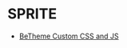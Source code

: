 # SPRITE






* [BeTheme Custom CSS and JS](https://github.com/UoMResearchIT/SPRITE/wiki/BeTheme-Custom-CSS-and-JS)